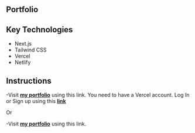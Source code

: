 ##  Portfolio

## Key Technologies
- Next.js
- Tailwind CSS
- Vercel
- Netlify

## Instructions

-Visit **[my portfolio](https://portfolio-g97fdy0wq-nazia-karim-khans-projects.vercel.app/)** using this link. You need to have a Vercel account. Log In or Sign up using this
  **[link]([https://vercel.com/)**
  
Or

-Visit **[my portfolio](https://resilient-dusk-05535c.netlify.app/)** using this link. 
  
